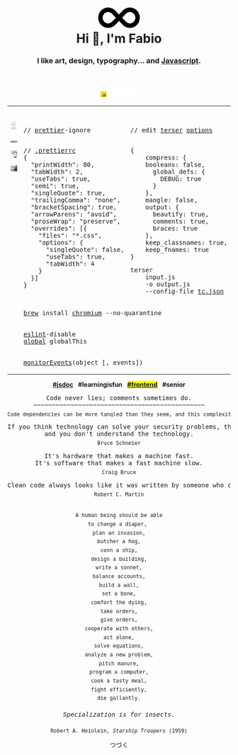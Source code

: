 <div align="center">
    <header>
        <h1>
            <img width="94px" height="46px" src="./res/image/devOpsAni.svg"><br>
            Hi 👋, I'm Fabio
        </h1>
        <h3>
            I like art, design, typography... and <a href="https://httparchive.org/reports/state-of-javascript" target="_blank">Javascript</a>.
        </h3>
    </header>
    <p>
        <a href="https://developer.mozilla.org/en-US/search?q="><!-- ?q=FabioVergani -->
            <img width="90" alt="MDN" src="./res/image/JavaScript.svg">
        </a>
    </p>
    <table>
        <tr>
            <td valign="top" width="33%" rowspan="2">
                <br />
                <div align="center">
                    <p>
                        <a href="./res/memes/programming/worst-code-ever-run.jpg">
                            <img width="208" height"264" title="So true." src="./res/memes/programming/why.png">
                        </a>
                    </p>
                    <p>
                        <a href="./npm.md">
                            <img width="50px" src="./res/image/npm.svg">
                        </a>
                    </p>
                    <p>
                        <a href="https://jshint.com">
                            <img width="208" src="./res/memes/programming/line178s.png">
                        </a>
                    </p>
		    <img width="208" src="./res/memes/programming/calculatorWasOnRadian.png">
                </div>
            </td>
            <td valign="top" width="32%">
<pre>
<p>
// <a href="https://prettier.io/playground">prettier</a>-ignore
</p>
// <a href="https://prettier.io/docs/en/configuration.html">.prettierrc</a>
{
  "printWidth": 80,
  "tabWidth": 2,
  "useTabs": true,
  "semi": true,
  "singleQuote": true,
  "trailingComma": "none",
  "bracketSpacing": true,
  "arrowParens": "avoid",
  "proseWrap": "preserve",
  "overrides": [{
    "files": "*.css",
    "options": {
      "singleQuote": false,
      "useTabs": true,
      "tabWidth": 4
    }
  }]
}
</pre>
            </td>
            <td valign="top" width="34%">
<pre>
<p>
// edit <a href="https://try.terser.org">terser</a> <a href="https://terser.org/docs/api-reference#minify-options-structure">options</a>
</p>
{
    compress: {
	booleans: false,
      global_defs: {
        DEBUG: true
      }
    },
    mangle: false,
    output: {
      beautify: true,
      comments: true,
      braces: true
    },
    keep_classnames: true,
    keep_fnames: true
}
</pre>
<pre>
terser
    input.js
    -o output.js
    --config-file <a href="https://terser.org/docs/api-reference/#minify-options-structure">tc.json</a>
</pre>
            </td>
        </tr>
        <tr>
            <td colspan="2">
<pre>
<a href="https://formulae.brew.sh/cask/chromium">brew</a> install <a href="https://www.chromium.org/chromium-projects/)">chromium</a> --no-quarantine
<br>
<a href="https://eslint.org/demo">eslint</a>-disable
<a href="https://eslint.org/docs/user-guide/configuring/language-options">global</a> globalThis
<br>
<a href="https://developer.chrome.com/blog/quickly-monitor-events-from-the-console-panel-2/">monitorEvents</a>(object [, events])
</pre>
            </td>
        </tr>
    </table>
    <p>
        <b><a href="https://jsdoc.app" title="/[ \t]*\/\*\*\s*\n([^*]*(\*[^/])?)*\*\//g">#jsdoc</a></b>&ensp;
        <!--<b><a href="https://byojs.dev">#byojs</a></b>&ensp;-->
        <b>#learningisfun</b>&ensp;
        <b><mark><a href="./frontend.md">#frontend</a></mark></b>&ensp;
        <b>#senior</b>    
    </p>
    <pre>Code never lies; comments sometimes do.<br>~~~~~~~~~~~~~~~~~~~~~~~~~~~~~~~~~~~~~~~~~~~~~~<br><sub>Code dependencies can be more tangled than they seem, and this complexity poses serious security risk.</sub></pre>
    <pre>If you think technology can solve your security problems, then you don't understand the problems<br>and you don't understand the technology.<br><sub>Bruce Schneier</sub></pre>
    <pre>It's hardware that makes a machine fast.
It's software that makes a fast machine slow.
<sub>Craig Bruce</sub></pre><pre>
Clean code always looks like it was written by someone who cares.<br><sub>Robert C. Martin</sub></pre><pre><sup>
A human being should be able
to change a diaper, 
plan an invasion,
butcher a hog,
conn a ship,
design a building,
write a sonnet,
balance accounts,
build a wall,
set a bone,
comfort the dying,
take orders,
give orders,
cooperate with others,
act alone,
solve equations,
analyze a new problem,
pitch manure,
program a computer,
cook a tasty meal,
fight efficiently,
die gallantly.
</sup>
<i>Specialization is for insects.</i><br>
<sub>Robert A. Heinlein, <i>Starship Troopers</i> (1959)</sub></pre>
    <p>
        つづく
    </p>
</div>
<!--
![](./image.svg)

    <a href="https://www.linkedin.com/in/fvergani/">
        <img width="72" alt="linkedIn" src="./res/image/linkedIn.svg">
    </a>
-->
